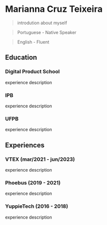 # Marianna Cruz Teixeira
> introdution about myself

> Portuguese - Native Speaker

> English - Fluent

## Education
### Digital Product School
experience description

### IPB
experience description

### UFPB
experience description

## Experiences
### VTEX (mar/2021 - jun/2023)
experience description

### Phoebus (2019 - 2021)
experience description

### YuppieTech (2016 - 2018)
experience description
